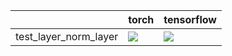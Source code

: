 |                       | torch                                                                                                                                                                              | tensorflow                                                                                                                                                                         |
|:----------------------|:-----------------------------------------------------------------------------------------------------------------------------------------------------------------------------------|:-----------------------------------------------------------------------------------------------------------------------------------------------------------------------------------|
| test_layer_norm_layer | <a href="https://github.com/unifyai/ivy/actions/runs/3646385398/jobs/6157446591" rel="noopener noreferrer" target="_blank"><img src=https://img.shields.io/badge/-failure-red></a> | <a href="https://github.com/unifyai/ivy/actions/runs/3729066358/jobs/6324641269" rel="noopener noreferrer" target="_blank"><img src=https://img.shields.io/badge/-failure-red></a> |